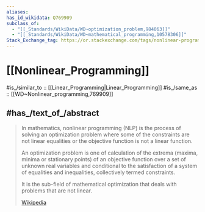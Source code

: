 ```yaml
---
aliases:
has_id_wikidata: Q769909
subclass_of:
  - "[[_Standards/WikiData/WD~optimization_problem,984063]]"
  - "[[_Standards/WikiData/WD~mathematical_programming,10578306]]"
Stack_Exchange_tag: https://or.stackexchange.com/tags/nonlinear-programming
---
```


# [[Nonlinear_Programming]] 

#is_/similar_to :: [[Linear_Programming|Linear_Programming]] 
#is_/same_as :: [[WD~Nonlinear_programming,769909]] 

## #has_/text_of_/abstract 

> In mathematics, nonlinear programming (NLP) 
> is the process of solving an optimization problem 
> where some of the constraints are not linear equalities 
> or the objective function is not a linear function. 
> 
> An optimization problem is one of calculation of the extrema 
> (maxima, minima or stationary points) of an objective function 
> over a set of unknown real variables 
> and conditional to the satisfaction of a system of equalities and inequalities, 
> collectively termed constraints. 
> 
> It is the sub-field of mathematical optimization that deals with problems that are not linear.
>
> [Wikipedia](https://en.wikipedia.org/wiki/Nonlinear%20programming) 

